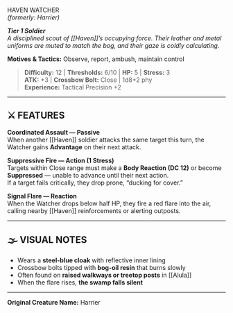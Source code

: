 HAVEN WATCHER  
*(formerly: Harrier)*

***Tier 1 Soldier***  
*A disciplined scout of [[Haven]]’s occupying force. Their leather and metal uniforms are muted to match the bog, and their gaze is coldly calculating.*

**Motives & Tactics:** Observe, report, ambush, maintain control

> **Difficulty:** 12 | **Thresholds:** 6/10 | **HP:** 5 | **Stress:** 3  
> **ATK:** +3 | **Crossbow Bolt:** Close | 1d8+2 phy  
> **Experience:** Tactical Precision +2

---

## ⚔️ FEATURES

**Coordinated Assault — Passive**  
When another [[Haven]] soldier attacks the same target this turn, the Watcher gains **Advantage** on their next attack.

**Suppressive Fire — Action (1 Stress)**  
Targets within Close range must make a **Body Reaction (DC 12)** or become **Suppressed** — unable to advance until their next action.  
If a target fails critically, they drop prone, “ducking for cover.”

**Signal Flare — Reaction**  
When the Watcher drops below half HP, they fire a red flare into the air, calling nearby [[Haven]] reinforcements or alerting outposts.

---

## 🌫️ VISUAL NOTES  
- Wears a **steel-blue cloak** with reflective inner lining  
- Crossbow bolts tipped with **bog-oil resin** that burns slowly  
- Often found on **raised walkways or treetop posts** in [[Alula]]  
- When the flare rises, **the swamp falls silent**

---

**Original Creature Name:** Harrier
